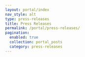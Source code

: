```yaml
---
layout: portal/index
nav_style: alt
type: press-releases
title: Press Releases
permalink: /portal/press-releases/
pagination: 
  enabled: true
  collection: portal_posts
  category: press-releases
---
```

